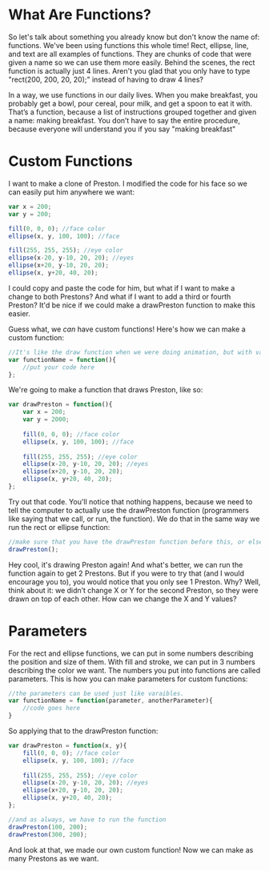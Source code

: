 # What Are Functions?
So let's talk about something you already know but don't know the name of: functions.
We've been using functions this whole time! Rect, ellipse, line, and text are all examples of functions.
They are chunks of code that were given a name so we can use them more easily. Behind the scenes, the rect function is actually just 4 lines. Aren't you glad that you only have to type "rect(200, 200, 20, 20);" instead of 
having to draw 4 lines?

In a way, we use functions in our daily lives. When you make breakfast, you probably get a bowl, pour cereal, pour milk, and get a spoon to eat it with. That’s a function, because a list of instructions grouped together and given a name: making breakfast. You don’t have to say the entire procedure, because everyone will understand you if you say "making breakfast"

# Custom Functions
I want to make a clone of Preston. I modified the code for his face so we can easily put him anywhere we want:
```js
var x = 200;
var y = 200;

fill(0, 0, 0); //face color
ellipse(x, y, 100, 100); //face

fill(255, 255, 255); //eye color
ellipse(x-20, y-10, 20, 20); //eyes
ellipse(x+20, y-10, 20, 20);
ellipse(x, y+20, 40, 20);
```
I could copy and paste the code for him, but what if I want to make a change to both Prestons? And what if I want to add a third or fourth Preston? It'd be nice if we could make a drawPreston function to make this easier.

Guess what, we *can* have custom functions! Here's how we can make a custom function:
```js
//It's like the draw function when we were doing animation, but with var at the beginning, and a different name. We have var at the beginning because functions are technically a variable.
var functionName = function(){
    //put your code here
};
```
We're going to make a function that draws Preston, like so:
```js
var drawPreston = function(){
    var x = 200;
    var y = 2000;
    
    fill(0, 0, 0); //face color
    ellipse(x, y, 100, 100); //face
    
    fill(255, 255, 255); //eye color
    ellipse(x-20, y-10, 20, 20); //eyes
    ellipse(x+20, y-10, 20, 20);
    ellipse(x, y+20, 40, 20);
};
```
Try out that code. You'll notice that nothing happens, because we need to tell the computer to actually use the drawPreston function (programmers like saying that we call, or run, the function). We do that in the same way we run the rect or ellipse function:
```js
//make sure that you have the drawPreston function before this, or else the computer won't get what you mean
drawPreston();
```
Hey cool, it's drawing Preston again! And what's better, we can run the function again to get 2 Prestons. But if you were to try that (and I would encourage you to), you would notice that you only see 1 Preston. Why? Well, think about it: we didn’t change X or Y for the second Preston, so they were drawn on top of each other. How can we change the X and Y values?

# Parameters
For the rect and ellipse functions, we can put in some numbers describing the position and size of them. With fill and stroke, we can put in 3 numbers describing the color we want. The numbers you put into functions are called parameters. This is how you can make parameters for custom functions:
```js
//the parameters can be used just like varaibles.
var functionName = function(parameter, anotherParameter){
    //code goes here
}
```
So applying that to the drawPreston function:
```js
var drawPreston = function(x, y){
    fill(0, 0, 0); //face color
    ellipse(x, y, 100, 100); //face
    
    fill(255, 255, 255); //eye color
    ellipse(x-20, y-10, 20, 20); //eyes
    ellipse(x+20, y-10, 20, 20);
    ellipse(x, y+20, 40, 20);
};

//and as always, we have to run the function
drawPreston(100, 200);
drawPreston(300, 200);
```
And look at that, we made our own custom function! Now we can make as many Prestons as we want.
